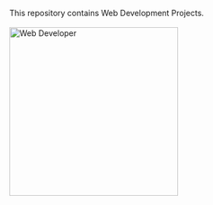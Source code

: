 This repository contains Web Development Projects.
<br><br>
<img align="center" alt="Web Developer" width="300" src="https://encrypted-tbn0.gstatic.com/images?q=tbn:ANd9GcS2vRKTrQa-IBKq0oAKRc-sQdBp-pKTRHiqwQ&usqp=CAU">

